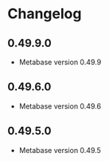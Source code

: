 # Changelog

## 0.49.9.0

-  Metabase version 0.49.9

## 0.49.6.0

-  Metabase version 0.49.6

## 0.49.5.0

-  Metabase version 0.49.5
